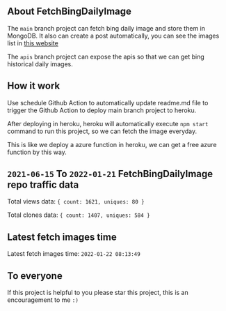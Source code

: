 ## About FetchBingDailyImage

The `main` branch project can fetch bing daily image and store them in MongoDB.
It also can create a post automatically, you can see the images list in [this website](https://oursalbum.netlify.app)

The `apis` branch project can expose the apis so that we can get bing historical daily images.

## How it work

Use schedule Github Action to automatically update readme.md file to trigger the Github Action to deploy main branch project to heroku.

After deploying in heroku, heroku will automatically execute `npm start` command to run this project, so we can fetch the image everyday.

This is like we deploy a azure function in heroku, we can get a free azure function by this way.

## `2021-06-15` To `2022-01-21` FetchBingDailyImage repo traffic data

Total views data: `{ count: 1621, uniques: 80 }`

Total clones data: `{ count: 1407, uniques: 584 }`

## Latest fetch images time

Latest fetch images time: `2022-01-22 08:13:49`

## To everyone

If this project is helpful to you please star this project, this is an encouragement to me `:)`



